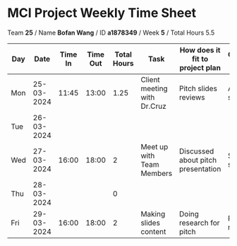 # MCI Project Weekly Time Sheet

Team **25** / Name **Bofan Wang** / ID **a1878349** / Week **5** / Total Hours 5.5

| Day | Date       | Time In | Time Out | Total Hours | Task | How does it fit to project plan | Outcome/Next action |
| --- | ---------- | ------- | -------- | ----------- | ---- | ------------------------------- | ------------------- |
| Mon | 25-03-2024 | 11:45   | 13:00    | 1.25        | Client meeting with Dr.Cruz| Pitch slides reviews| Adjust pitch slides|
| Tue | 26-03-2024 |         |          |             |                            || |
| Wed | 27-03-2024 | 16:00   | 18:00    | 2           | Meet up with Team Members | Discussed about pitch presentation |Start making slides|
| Thu | 28-03-2024 |         |          | 0           | | | |
| Fri | 29-03-2024 | 16:00   | 18:00    | 2           | Making slides content| Doing research for pitch| Prepare video recording|



